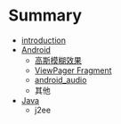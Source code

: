 # Summary

* [introduction](README.md)
* [Android](chapter1.md)
   * [高斯模糊效果](gao_si_mo_hu_xiao_guo.md)
   * [ViewPager Fragment](viewpager_fragment.md)
   * [android_audio](androidaudio.md)
   * 其他
* [Java](java.md)
   * j2ee

